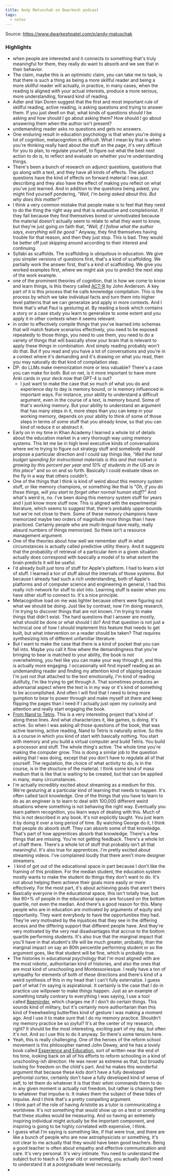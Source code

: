 ```yaml
---
title: Andy Matuschak on Dwarkesh podcast
tags:
  - notes
---
```


Source: https://www.dwarkeshpatel.com/p/andy-matuschak

### Highlights

- when people are interested and it connects to something that's truly meaningful for them, they really do want to absorb and we see that in their behavior.
- The claim, maybe this is an optimistic claim, you can take me to task, is that there is such a thing as being a more skillful reader and being a more skillful reader will actually, in practice, in many cases, when the reading is aligned with your actual interests, produce a more serious, more understanding, forward kind of reading.
- Adler and Van Doren suggest that the first and most important rule of skillful reading, active reading, is asking questions and trying to answer them. If you just dwell on that, what kinds of questions should I be asking and how should I go about asking them? How should I go about answering them when the author isn't present?
- undemanding reader asks no questions and gets no answers.
- One enduring result in education psychology is that when you're doing a lot of cognition, metacognition is difficult. What I mean by that is when you're thinking really hard about the stuff on the page, it's very difficult for you to plan, to regulate yourself, to figure out what the best next action to do is, to reflect and evaluate on whether you're understanding things.
- There's been a bunch of research on adjunct questions, questions that go along with a text, and they have all kinds of effects. The adjunct questions have the kind of effects on forward material I was just describing and they also have the effect of making you reflect on what you've just learned. And in addition to the questions being asked, you might find yourself pondering, “_Well, I'm being asked about this. But why does this matter?_”
- I think a very common mistake that people make is to feel that they need to do the thing the right way and that is exhaustive and completionist. If they fail because they find themselves bored or unmotivated because the material doesn't actually seem to relate to what they want to know, but they're just going on faith that, “*Well, if I follow what the author says, everything will be good.”* Anyway, they find themselves having trouble for that reason, and then they just stop. This is bad. They would be better off just skipping around according to their interest and continuing.
- Syllabi as scaffolds. The scaffolding is ubiquitous in education. We give you simpler versions of questions first, that's a kind of scaffolding. We partially work the answer first, that's a kind of scaffolding. We give you worked examples first, where we might ask you to predict the next step of the work example.
- one of the prominent theories of cognition, that is how we come to know and learn things, is this theory called [ACT-R](https://en.wikipedia.org/wiki/ACT-R) by John Anderson. A key part of it is this process that he calls knowledge compilation. This is the process by which we take individual facts and turn them into higher level patterns that we can generalize and apply in more contexts. And I think that's what Paul is gesturing at. By reading a book which contains a story or a case study you learn to generalize to some extent and you apply it in other contexts when it seems relevant.
- in order to effectively compile things that you've learned into schemas that will match feature scenarios effectively, you need to be exposed repeatedly to those things, you need to use them, you need to do a variety of things that will basically show your brain that is relevant to apply these things in combination. And simply reading probably won't do that. But if you read and you have a lot of conversations and you're in a context where it's demanding and it's drawing on what you read, then you may naturally do that kind of compilation step.
- DP: do LLMs make memorization more or less valuable? There's a case you can make for both. But on net, is it more important to have more Anki cards in your deck now that GPT-4 is out?
  - I just want to make the case that so much of what you do and experience day to day is memory bound, or is memory influenced in important ways. For instance, your ability to understand a difficult argument, even in the course of a text, is memory bound. Some of that's working memory. But your ability to understand an argument that has many steps in it, more steps than you can keep in your working memory, depends on your ability to think of some of those steps in terms of some stuff that you already know, so that you can kind of reduce it or abstract it.
- Early on in my time in Khan Academy I learned a whole lot of details about the education market in a very thorough way using memory systems. This let me be in high level executive kinds of conversations where we're trying to figure out strategy stuff and somebody would propose a particular direction and I could say things like, “*Well the total budget spending for instructional materials is this and that market is growing by this percent per year and 10% of students in the US are in this place”* and so on and so forth. Basically I could evaluate ideas on the fly in a way that others couldn’t.
- One of the things that I think is kind of weird about this memory system stuff, or like memory champions, or something like that is “*Oh, if you do these things, will you start to forget other normal human stuff?”* And what's weird is, no. I've been doing this memory system stuff for years and I just know more stuff now. This is aligned with the experimental literature, which seems to suggest that, there's probably upper bounds but we're not close to them. Some of these memory champions have memorized maybe two orders of magnitude more things than I have practiced. Certainly people who are multi-lingual have really, really absurd numbers of things memorized. So there isn't a resource management argument.
- One of the theories about how well we remember stuff in what circumstances is actually called predictive utility theory. And it suggests that the probability of retrieval of a particular item in a given situation actually does correspond with basically a model of to what extent the brain predicts it will be useful.
- I'd already built just tons of stuff for Apple's platform. I had to learn a lot of stuff. I learned a ton of stuff about the internals of those systems. But because I already had such a rich understanding, both of Apple's platforms and of computer science and engineering in general, I had this really rich network for stuff to slot into. Learning stuff is easier when you have other stuff to connect to. It's a nice principle.
- Metacognitive load on me was lighter because others were figuring out what we should be doing. Just like by contrast, now I'm doing research, I'm trying to discover things that are not known. I'm trying to make things that didn't exist. The hard questions that I answer are mostly, what should be done or what should I do? And that question is not just a technical one of how I should implement this feature that needs to get built, but what intervention on a reader should be taken? That requires synthesizing lots of different unfamiliar literature.
- But I want to make the case that there is a kind of pocket that you can fall into. Maybe you call it flow where the demandingness that you're bringing to bear is matched to your ability, the book is not overwhelming, you feel like you can make your way through it, and this is actually more engaging. I occasionally will find myself reading as an undemanding reader and finding my attention kind of slipping because I'm just not that attached to the text emotionally, I'm kind of reading dutifully, I'm like trying to get through it. That sometimes produces an adversarial aspect where the text is in my way or it's kind of something to be accomplished. And often I will find that I need to bring more gumption to bear to power through and make myself sit there and keep flipping the pages than I need if I actually just open my curiosity and attention and really start engaging the book.
- [From Nand to Tetris](https://www.nand2tetris.org/). This is a very interesting project that's kind of along these lines. And what characterizes it, like games, is doing. It's active. So when I was asking all those questions of the book, that was active learning, active reading, Nand to Tetris is naturally active. So this is a course in which you kind of start with basically nothing. You start with memory and you build a virtual computer and build Tetris. You build a processor and stuff. The whole thing's active. The whole time you're making the computer grow. This is doing a similar job to the question asking that I was doing, except that you don't have to regulate all of that yourself. The regulation, the choice of what activity to do, is in the course, is in the structure of the material. I think some kind of mass medium that is like that is waiting to be created, but that can be applied in many, many circumstances.
- I'm actually incredibly excited about streaming as a medium for this. We're gesturing at a particular kind of learning that needs to happen. It's often called tacit knowledge. One of the things that you have to learn to do as an engineer is to learn to deal with 100,000 different weird situations where something is not behaving the right way. Eventually you learn pattern recognition, you learn ways of dealing with this. Much of this is not described in any book. It's not explicitly taught. You just learn it by doing it over a long period of time. By watching George do it, I think that people do absorb stuff. They can absorb some of that knowledge. That's part of how apprentices absorb that knowledge. There's a few things that are missing. You're not getting feedback. There's a whole lot of chaff there. There's a whole lot of stuff that probably isn't all that meaningful. It's also true for apprentices. I'm pretty excited about streaming videos. I've complained loudly that there aren't more designer streamers.
-  I kind of got out of the educational space in part because I don't like the framing of this problem. For the median student, the education system mostly wants to make the student do things they don't want to do. It's not about helping them achieve their goals more easily or more effectively. For the most part, it's about achieving goals that aren't theirs
- Basically everyone in the educational space, this isn't totally true, but like 90+% of people in the educational space are focused on the bottom quartile, not even the median. And there's a good reason for this. Many people who are in education are motivated by arguments of equity and opportunity. They want everybody to have the opportunities they had. They're very motivated by the injustices that they see in the differing access and the differing support that different people have. And they're very motivated by the very real disadvantages that accrue to the bottom quartile performing students. It's also true that the marginal impact that you'll have in that student's life will be much greater, probably, than the marginal impact on say an 80th percentile performing student or so the argument goes, like that student will be fine, which is probably true.
- The histories in educational psychology that I'm most aligned with are the most robotic, authoritarian kind of histories, and also the ones that are most kind of unschooling and Montessoriesque. I really have a ton of sympathy for elements of both of these directions and there's kind of a weird synthesis of this in my head that I can't fully externalize. I guess part of what I'm saying is aspirational. It certainly is the case that I do in practice use willpower to make things happen. Just as an example of something totally contrary to everything I was saying, I use a tool called [Beeminder](https://www.beeminder.com/), which charges me if I don't do certain things. This sounds kind of military, but it's certainly more authoritarian than this kind of freewheeling butterflies kind of gesture I was making a moment ago. And I use it to make sure that I do my memory practice. Shouldn't my memory practice be so joyful? It's at the center of my research, right? It should be the most interesting, exciting part of my day, but often it's not. And so I use this to do it anyway. So there's some tension here.
- Yeah, this is really challenging. One of the heroes of the reform school movement is this philosopher named John Dewey, and he has a lovely book called [Experience and Education](https://www.amazon.com/Experience-Education-John-Dewey/dp/0684838281), sort of written near the end of his time, looking back on all of his efforts to reform schooling in a kind of unschooling-ish direction. He was never as extreme as that, but broadly looking for freedom on the child's part. And he makes this wonderful argument that because these kids don’t have a fully developed prefrontal cortex, certainly don’t have a fully developed kind of sense of self, to let them do whatever it is that their whim commands them to do in any given moment is actually not freedom, but rather is chaining them to whatever that impulse is. It makes them the subject of these tides of impulse. And I think that's a pretty compelling argument.
- I think part of the role of having Aristotle as a tutor is communicating a worldview. It's not something that would show up on a test or something that these studies would be measuring. And so having an extremely inspiring individual might actually be the important component, and inspiring is going to be highly correlated with expensive, I think.
- I guess what I'm saying is something like, if that were true, and there are like a bunch of people who are now astrophysicists or something, it's not clear to me actually that they would have been good teachers. Being a good teacher is often about empathy and effective communication and care. It's very personal. It's very intimate. You need to understand the subject but to teach a 15 year old or something, you actually don't need to understand it at a postgraduate level necessarily. 
- 
